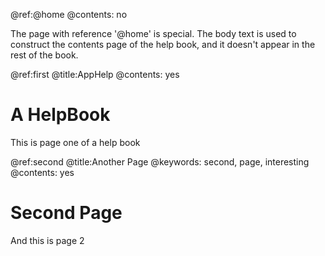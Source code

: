
@ref:@home
@contents: no

The page with reference '@home' is special. The body text is used to construct the contents page of the help book, and it doesn't appear in the rest of the book.

@ref:first
@title:AppHelp
@contents: yes

# A HelpBook
This is page one of a help book

@ref:second
@title:Another Page
@keywords: second, page, interesting
@contents: yes

# Second Page
And this is page 2




